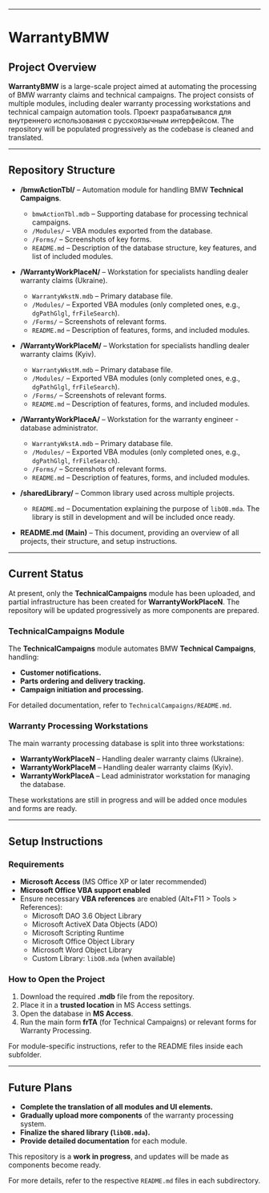 
---

# WarrantyBMW

## Project Overview

**WarrantyBMW** is a large-scale project aimed at automating the processing of BMW warranty claims and technical campaigns. The project consists of multiple modules, including dealer warranty processing workstations and technical campaign automation tools. Проект разрабатывался для внутреннего использования с русскоязычным интерфейсом. The repository will be populated progressively as the codebase is cleaned and translated.

---

## Repository Structure

- **/bmwActionTbl/** – Automation module for handling BMW **Technical Campaigns**.
  - `bmwActionTbl.mdb` – Supporting database for processing technical campaigns.
  - `/Modules/` – VBA modules exported from the database.
  - `/Forms/` – Screenshots of key forms.
  - `README.md` – Description of the database structure, key features, and list of included modules.

- **/WarrantyWorkPlaceN/** – Workstation for specialists handling dealer warranty claims (Ukraine).
  - `WarrantyWkstN.mdb` – Primary database file.
  - `/Modules/` – Exported VBA modules (only completed ones, e.g., `dgPathGlgl`, `frFileSearch`).
  - `/Forms/` – Screenshots of relevant forms.
  - `README.md` – Description of features, forms, and included modules.

- **/WarrantyWorkPlaceM/** – Workstation for specialists handling dealer warranty claims (Kyiv).
  - `WarrantyWkstM.mdb` – Primary database file.
  - `/Modules/` – Exported VBA modules (only completed ones, e.g., `dgPathGlgl`, `frFileSearch`).
  - `/Forms/` – Screenshots of relevant forms.
  - `README.md` – Description of features, forms, and included modules.

- **/WarrantyWorkPlaceA/** – Workstation for the warranty engineer - database administrator.
  - `WarrantyWkstA.mdb` – Primary database file.
  - `/Modules/` – Exported VBA modules (only completed ones, e.g., `dgPathGlgl`, `frFileSearch`).
  - `/Forms/` – Screenshots of relevant forms.
  - `README.md` – Description of features, forms, and included modules.

- **/sharedLibrary/** – Common library used across multiple projects.
  - `README.md` – Documentation explaining the purpose of `libOB.mda`. The library is still in development and will be included once ready.

- **README.md (Main)** – This document, providing an overview of all projects, their structure, and setup instructions.

---

## Current Status

At present, only the **TechnicalCampaigns** module has been uploaded, and partial infrastructure has been created for **WarrantyWorkPlaceN**. The repository will be updated progressively as more components are prepared.

### **TechnicalCampaigns Module**
The **TechnicalCampaigns** module automates BMW **Technical Campaigns**, handling:
- **Customer notifications.**
- **Parts ordering and delivery tracking.**
- **Campaign initiation and processing.**

For detailed documentation, refer to `TechnicalCampaigns/README.md`.

### **Warranty Processing Workstations**
The main warranty processing database is split into three workstations:
- **WarrantyWorkPlaceN** – Handling dealer warranty claims (Ukraine).
- **WarrantyWorkPlaceM** – Handling dealer warranty claims (Kyiv).
- **WarrantyWorkPlaceA** – Lead administrator workstation for managing the database.

These workstations are still in progress and will be added once modules and forms are ready.

---

## Setup Instructions

### **Requirements**
- **Microsoft Access** (MS Office XP or later recommended)
- **Microsoft Office VBA support enabled**
- Ensure necessary **VBA references** are enabled (Alt+F11 > Tools > References):
  - Microsoft DAO 3.6 Object Library
  - Microsoft ActiveX Data Objects (ADO)
  - Microsoft Scripting Runtime
  - Microsoft Office Object Library
  - Microsoft Word Object Library
  - Custom Library: `libOB.mda` (when available)

### **How to Open the Project**
1. Download the required **.mdb** file from the repository.
2. Place it in a **trusted location** in MS Access settings.
3. Open the database in **MS Access**.
4. Run the main form **frTA** (for Technical Campaigns) or relevant forms for Warranty Processing.

For module-specific instructions, refer to the README files inside each subfolder.

---

## Future Plans
- **Complete the translation of all modules and UI elements.**
- **Gradually upload more components** of the warranty processing system.
- **Finalize the shared library (********`libOB.mda`********).**
- **Provide detailed documentation** for each module.

This repository is a **work in progress**, and updates will be made as components become ready.

For more details, refer to the respective `README.md` files in each subdirectory.

